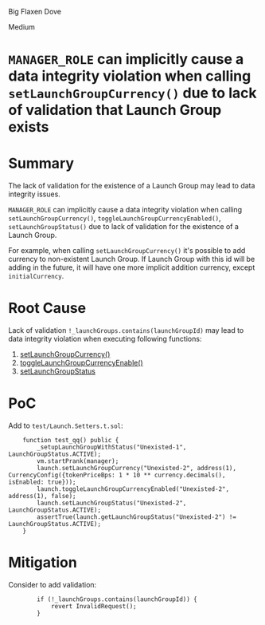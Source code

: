 Big Flaxen Dove

Medium

# `MANAGER_ROLE` can implicitly cause a data integrity violation when calling `setLaunchGroupCurrency()` due to lack of validation that Launch Group exists

# Summary

The lack of validation for the existence of a Launch Group may lead to data integrity issues. 

`MANAGER_ROLE` can implicitly cause a data integrity violation when calling `setLaunchGroupCurrency()`, `toggleLaunchGroupCurrencyEnabled()`, `setLaunchGroupStatus()` due to lack of validation for the existence of a Launch Group. 

For example, when calling `setLaunchGroupCurrency()` it's possible to add currency to non-existent Launch Group. If Launch Group with this id will be adding in the future, it will have one more implicit addition currency, except `initialCurrency`. 


# Root Cause

Lack of validation `!_launchGroups.contains(launchGroupId)` may lead to data integrity violation when executing following functions: 

1. [setLaunchGroupCurrency()](https://github.com/sherlock-audit/2025-02-rova/blob/fe68ceb7d90693f9be5c7fb94dde130da8d60d9e/rova-contracts/src/Launch.sol#L726)
2. [toggleLaunchGroupCurrencyEnable()](https://github.com/sherlock-audit/2025-02-rova/blob/fe68ceb7d90693f9be5c7fb94dde130da8d60d9e/rova-contracts/src/Launch.sol#L740C14-L740C45)
3. [setLaunchGroupStatus](https://github.com/sherlock-audit/2025-02-rova/blob/fe68ceb7d90693f9be5c7fb94dde130da8d60d9e/rova-contracts/src/Launch.sol#L782)


# PoC

Add to `test/Launch.Setters.t.sol`:

```solidity
    function test_qq() public {
        _setupLaunchGroupWithStatus("Unexisted-1", LaunchGroupStatus.ACTIVE);
        vm.startPrank(manager);
        launch.setLaunchGroupCurrency("Unexisted-2", address(1), CurrencyConfig({tokenPriceBps: 1 * 10 ** currency.decimals(), isEnabled: true}));
        launch.toggleLaunchGroupCurrencyEnabled("Unexisted-2", address(1), false);
        launch.setLaunchGroupStatus("Unexisted-2", LaunchGroupStatus.ACTIVE);
        assertTrue(launch.getLaunchGroupStatus("Unexisted-2") != LaunchGroupStatus.ACTIVE);
    }
```

# Mitigation

Consider to add validation:

```solidity
        if (!_launchGroups.contains(launchGroupId)) {
            revert InvalidRequest();
        }
```
